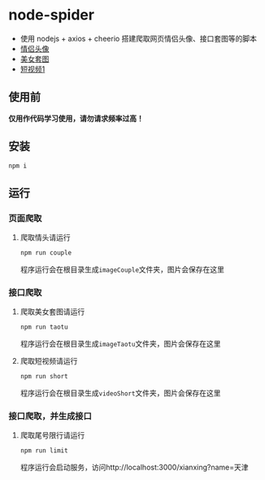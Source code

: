 # node-spider

- 使用 nodejs + axios + cheerio 搭建爬取网页情侣头像、接口套图等的脚本
- [情侣头像](https://www.woyaogexing.com)
- [美女套图](http://jiuli.xiaoapi.cn/ipa.php?id=mnyjs)
- [短视频1](https://api.apiopen.top/api/getMiniVideo?page=1&size=10)

## 使用前

**仅用作代码学习使用，请勿请求频率过高！**

## 安装

```sh
npm i
```

## 运行

### 页面爬取

1. 爬取情头请运行

   ```sh
   npm run couple
   ```

   程序运行会在根目录生成`imageCouple`文件夹，图片会保存在这里

### 接口爬取

1. 爬取美女套图请运行

   ```sh
   npm run taotu
   ```

   程序运行会在根目录生成`imageTaotu`文件夹，图片会保存在这里

2. 爬取短视频请运行

   ```sh
   npm run short
   ```

   程序运行会在根目录生成`videoShort`文件夹，图片会保存在这里

### 接口爬取，并生成接口

1. 爬取尾号限行请运行

   ```sh
   npm run limit
   ```

   程序运行会启动服务，访问http://localhost:3000/xianxing?name=天津
